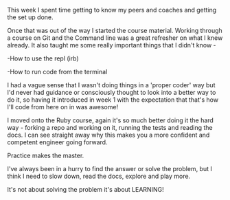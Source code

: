 This week I spent time getting to know my peers and coaches and getting the set up done.

Once that was out of the way I started the course material. Working through a course on Git and the Command line was a great refresher on what I knew already. It also taught me some really important things that I didn't know - 

 -How to use the repl (irb)

 -How to run code from the terminal
 
I had a vague sense that I wasn't doing things in a 'proper coder' way but I'd never had guidance or consciously thought to look into a better way to do it, so having it introduced in week 1 with the expectation that that's how I'll code from here on in was awesome!
 
I moved onto the Ruby course, again it's so much better doing it the hard way - forking a repo and working on it, running the tests and reading the docs. I can see straight away why this makes you a more confident and competent engineer going forward. 
 
Practice makes the master. 

I've always been in a hurry to find the answer or solve the problem, but I think I need to slow down, read the docs, explore and play more. 

It's not about solving the problem it's about LEARNING!

